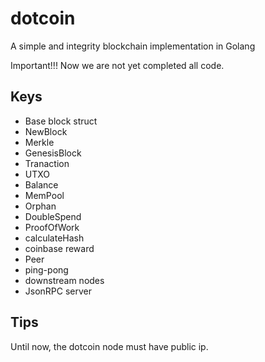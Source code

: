 # dotcoin
A simple and integrity blockchain implementation in Golang

Important!!! Now we are not yet completed all code.

## Keys
* Base block struct
* NewBlock 
* Merkle 
* GenesisBlock
* Tranaction 
* UTXO 
* Balance
* MemPool
* Orphan 
* DoubleSpend
* ProofOfWork 
* calculateHash
* coinbase reward
* Peer
* ping-pong
* downstream nodes
* JsonRPC server

## Tips
Until now, the dotcoin node must have public ip.
